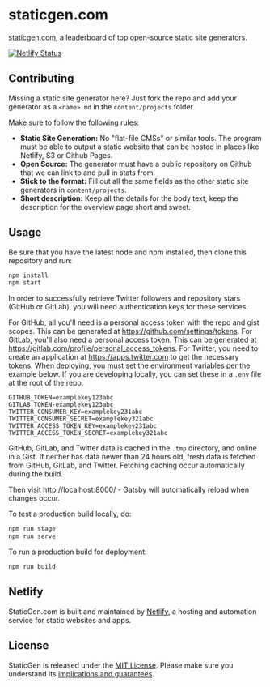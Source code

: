 # staticgen.com

[staticgen.com](http://staticgen.com), a leaderboard of top open-source static site generators.

[![Netlify Status](https://api.netlify.com/api/v1/badges/388637c1-8040-4b2d-84b4-1cfa38cd62bb/deploy-status)](https://app.netlify.com/sites/staticgen/deploys)

## Contributing

Missing a static site generator here? Just fork the repo and add your generator
as a `<name>.md` in the `content/projects` folder.

Make sure to follow the following rules:

- **Static Site Generation:** No "flat-file CMSs" or similar tools. The program must be able to output a static website that can be hosted in places like Netlify, S3 or Github Pages.
- **Open Source:** The generator must have a public repository on Github that we can link to and pull in stats from.
- **Stick to the format:** Fill out all the same fields as the other static site generators in `content/projects`.
- **Short description:** Keep all the details for the body text, keep the description for the overview page short and sweet.

## Usage

Be sure that you have the latest node and npm installed, then clone this repository and run:

```bash
npm install
npm start
```

In order to successfully retrieve Twitter followers and repository stars (GitHub or GitLab), you
will need authentication keys for these services.

For GitHub, all you'll need is a personal access token with the repo and gist scopes. This can be
generated at <https://github.com/settings/tokens>. For GitLab, you'll also need a personal access
token. This can be generated at <https://gitlab.com/profile/personal_access_tokens>. For Twitter,
you need to create an application at <https://apps.twitter.com> to get the necessary tokens. When
deploying, you must set the environment variables per the example below. If you are developing
locally, you can set these in a `.env` file at the root of the repo.

```
GITHUB_TOKEN=examplekey123abc
GITLAB_TOKEN-examplekey123abc
TWITTER_CONSUMER_KEY=examplekey231abc
TWITTER_CONSUMER_SECRET=examplekey321abc
TWITTER_ACCESS_TOKEN_KEY=examplekey231abc
TWITTER_ACCESS_TOKEN_SECRET=examplekey321abc
```

GitHub, GitLab, and Twitter data is cached in the `.tmp` directory, and online in a Gist. If neither
has data newer than 24 hours old, fresh data is fetched from GitHub, GitLab, and Twitter. Fetching
caching occur automatically during the build.

Then visit http://localhost:8000/ - Gatsby will automatically reload when changes occur.

To test a production build locally, do:

```bash
npm run stage
npm run serve
```

To run a production build for deployment:

```bash
npm run build
```

## Netlify

StaticGen.com is built and maintained by [Netlify](https://www.netlify.com), a hosting and automation service for static websites and apps.

## License

StaticGen is released under the [MIT License](LICENSE).
Please make sure you understand its [implications and guarantees](https://writing.kemitchell.com/2016/09/21/MIT-License-Line-by-Line.html).

